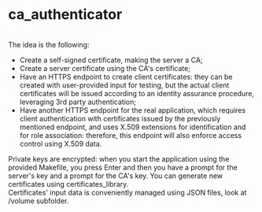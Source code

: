 # ca_authenticator
<br>
The idea is the following:

- Create a self-signed certificate, making the server a CA;
- Create a server certificate using the CA's certificate;
- Have an HTTPS endpoint to create client certificates: they can be created with user-provided input for testing, but the actual client certificates will be issued according to an identity assurance procedure, leveraging 3rd party authentication;
- Have another HTTPS endpoint for the real application, which requires client authentication with certificates issued by the previously mentioned endpoint, and uses X.509 extensions for identification and for role association: therefore, this endpoint will also enforce access control using X.509 data.

Private keys are encrypted: when you start the application using the provided Makefile, you press Enter and then you have a prompt for the server's key and a prompt for the CA's key. You can generate new certificates using certificates_library. <br>
Certificates' input data is conveniently managed using JSON files, look at /volume subfolder.
